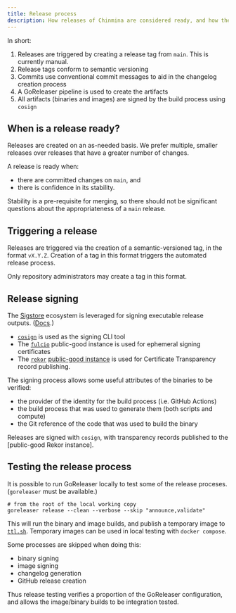 ```yaml
---
title: Release process
description: How releases of Chinmina are considered ready, and how they're created.
---
```


In short:

1. Releases are triggered by creating a release tag from `main`. This is currently manual.
2. Release tags conform to semantic versioning
3. Commits use conventional commit messages to aid in the changelog creation process
4. A GoReleaser pipeline is used to create the artifacts
5. All artifacts (binaries and images) are signed by the build process using `cosign`

## When is a release ready?

Releases are created on an as-needed basis. We prefer multiple, smaller releases over releases that have a greater number of changes.

A release is ready when:

- there are committed changes on `main`, and
- there is confidence in its stability.

Stability is a pre-requisite for merging, so there should not be significant questions about the appropriateness of a `main` release.

## Triggering a release

Releases are triggered via the creation of a semantic-versioned tag, in the format `vX.Y.Z`. Creation of a tag in this format triggers the automated release process.

Only repository administrators may create a tag in this format.

## Release signing

The [Sigstore][sigstore] ecosystem is leveraged for signing executable release outputs. ([Docs][sigstore-docs].)

- [`cosign`][cosign] is used as the signing CLI tool
- The [`fulcio`][fulcio] public-good instance is used for ephemeral signing certificates
- The [`rekor`][rekor] [public-good instance][rekor-search] is used for Certificate Transparency record publishing.

The signing process allows some useful attributes of the binaries to be verified:

- the provider of the identity for the build process (i.e. GitHub Actions)
- the build process that was used to generate them (both scripts and compute)
- the Git reference of the code that was used to build the binary

Releases are signed with `cosign`, with transparency records published to the [public-good Rekor instance].

[sigstore]: https://www.sigstore.dev/
[sigstore-docs]: https://docs.sigstore.dev/
[cosign]: https://github.com/sigstore/cosign?tab=readme-ov-file
[fulcio]: https://github.com/sigstore/fulcio?tab=readme-ov-file
[rekor]: https://github.com/sigstore/rekor?tab=readme-ov-file
[rekor-search]: https://search.sigstore.dev/

## Testing the release process

It is possible to run GoReleaser locally to test some of the release proceses.
(`goreleaser` must be available.)

```shell
# from the root of the local working copy
goreleaser release --clean --verbose --skip "announce,validate"
```

This will run the binary and image builds, and publish a temporary image to
[`ttl.sh`](https://ttl.sh/). Temporary images can be used in local testing with
`docker compose`.

Some processes are skipped when doing this:

- binary signing
- image signing
- changelog generation
- GitHub release creation

Thus release testing verifies a proportion of the GoReleaser configuration, and allows the image/binary builds to be integration tested.
